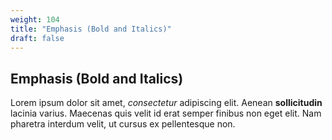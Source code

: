 ```yaml
---
weight: 104
title: "Emphasis (Bold and Italics)"
draft: false
---
```


## Emphasis (Bold and Italics)

Lorem ipsum dolor sit amet, *consectetur* adipiscing elit. Aenean **sollicitudin** lacinia varius. Maecenas quis velit id erat semper finibus non eget elit. Nam pharetra interdum velit, ut cursus ex pellentesque non.
